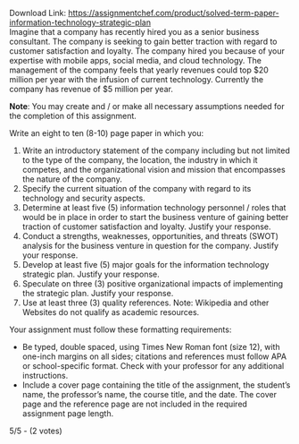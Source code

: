 Download Link: https://assignmentchef.com/product/solved-term-paper-information-technology-strategic-plan
<br>
Imagine that a company has recently hired you as a senior business consultant. The company is seeking to gain better traction with regard to customer satisfaction and loyalty. The company hired you because of your expertise with mobile apps, social media, and cloud technology. The management of the company feels that yearly revenues could top $20 million per year with the infusion of current technology. Currently the company has revenue of $5 million per year.

<strong>Note</strong>: You may create and / or make all necessary assumptions needed for the completion of this assignment.

Write an eight to ten (8-10) page paper in which you:

<ol>

 <li>Write an introductory statement of the company including but not limited to the type of the company, the location, the industry in which it competes, and the organizational vision and mission that encompasses the nature of the company.</li>

 <li>Specify the current situation of the company with regard to its technology and security aspects.</li>

 <li>Determine at least five (5) information technology personnel / roles that would be in place in order to start the business venture of gaining better traction of customer satisfaction and loyalty. Justify your response.</li>

 <li>Conduct a strengths, weaknesses, opportunities, and threats (SWOT) analysis for the business venture in question for the company. Justify your response.</li>

 <li>Develop at least five (5) major goals for the information technology strategic plan. Justify your response.</li>

 <li>Speculate on three (3) positive organizational impacts of implementing the strategic plan. Justify your response.</li>

 <li>Use at least three (3) quality references. Note: Wikipedia and other Websites do not qualify as academic resources.</li>

</ol>

Your assignment must follow these formatting requirements:

<ul>

 <li>Be typed, double spaced, using Times New Roman font (size 12), with one-inch margins on all sides; citations and references must follow APA or school-specific format. Check with your professor for any additional instructions.</li>

 <li>Include a cover page containing the title of the assignment, the student’s name, the professor’s name, the course title, and the date. The cover page and the reference page are not included in the required assignment page length.</li>

</ul>

5/5 - (2 votes)